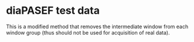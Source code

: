
# diaPASEF test data

This is a modified method that removes the intermediate window
from each window group (thus should not be used for acquisition of real data).
